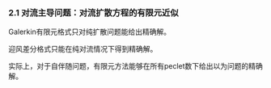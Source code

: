 ### 2.1 对流主导问题：对流扩散方程的有限元近似

Galerkin有限元格式只对纯扩散问题能给出精确解。

迎风差分格式只能在纯对流情况下得到精确解。

实际上，对于自伴随问题，有限元方法能够在所有peclet数下给出以为问题的精确解。

